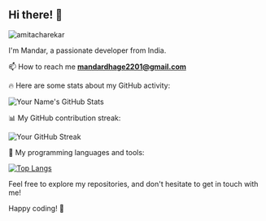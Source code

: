   ##                Hi there! 👋
<p align="left"> <img src="https://komarev.com/ghpvc/?username=amitacharekar&label=Profile%20views&color=0e75b6&style=flat" alt="amitacharekar" /> </p>
  I'm Mandar, a passionate developer from India. 

 📫 How to reach me **mandardhage2201@gmail.com**

🔥 Here are some stats about my GitHub activity:

![Your Name's GitHub Stats](https://github-readme-stats.vercel.app/api?username=123mandar&show_icons=true&count_private=true&theme=dark)

📊 My GitHub contribution streak:

![Your GitHub Streak](https://github-readme-streak-stats.herokuapp.com/?user=123mandar&theme=dark)

💼 My programming languages and tools:

[![Top Langs](https://github-readme-stats.vercel.app/api/top-langs/?username=123mandar&layout=compact&theme=dark)](https://github.com/123mandar)

Feel free to explore my repositories, and don't hesitate to get in touch with me!


Happy coding! 🚀
